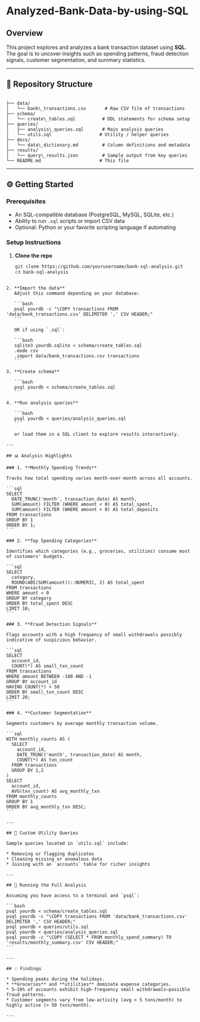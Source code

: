 # Analyzed-Bank-Data-by-using-SQL
## Overview

This project explores and analyzes a bank transaction dataset using **SQL**. The goal is to uncover insights such as spending patterns, fraud detection signals, customer segmentation, and summary statistics.

---

## 📁 Repository Structure

```

├── data/
│   └── bank\_transactions.csv       # Raw CSV file of transactions
├── schema/
│   └── create\_tables.sql          # DDL statements for schema setup
├── queries/
│   ├── analysis\_queries.sql       # Main analysis queries
│   └── utils.sql                  # Utility / helper queries
├── docs/
│   └── data\_dictionary.md         # Column definitions and metadata
├── results/
│   └── query\_results.json         # Sample output from key queries
└── README.md                      # This file

````

---

## ⚙️ Getting Started

### Prerequisites

- An SQL-compatible database (PostgreSQL, MySQL, SQLite, etc.)
- Ability to run `.sql` scripts or import CSV data
- Optional: Python or your favorite scripting language if automating

### Setup Instructions

1. **Clone the repo**  
   ```bash
   git clone https://github.com/yourusername/bank-sql-analysis.git
   cd bank-sql-analysis
````

2. **Import the data**
   Adjust this command depending on your database:

   ```bash
   psql yourdb -c "\COPY transactions FROM 'data/bank_transactions.csv' DELIMITER ',' CSV HEADER;"
   ```

   OR if using `.sql`:

   ```bash
   sqlite3 yourdb.sqlite < schema/create_tables.sql
   .mode csv
   .import data/bank_transactions.csv transactions
   ```

3. **Create schema**

   ```bash
   psql yourdb < schema/create_tables.sql
   ```

4. **Run analysis queries**

   ```bash
   psql yourdb < queries/analysis_queries.sql
   ```

   or load them in a SQL client to explore results interactively.

---

## 📊 Analysis Highlights

### 1. **Monthly Spending Trends**

Tracks how total spending varies month-over-month across all accounts.

```sql
SELECT
  DATE_TRUNC('month', transaction_date) AS month,
  SUM(amount) FILTER (WHERE amount < 0) AS total_spent,
  SUM(amount) FILTER (WHERE amount > 0) AS total_deposits
FROM transactions
GROUP BY 1
ORDER BY 1;
```

### 2. **Top Spending Categories**

Identifies which categories (e.g., groceries, utilities) consume most of customers' budgets.

```sql
SELECT
  category,
  ROUND(ABS(SUM(amount))::NUMERIC, 2) AS total_spent
FROM transactions
WHERE amount < 0
GROUP BY category
ORDER BY total_spent DESC
LIMIT 10;
```

### 3. **Fraud Detection Signals**

Flags accounts with a high frequency of small withdrawals possibly indicative of suspicious behavior.

```sql
SELECT
  account_id,
  COUNT(*) AS small_txn_count
FROM transactions
WHERE amount BETWEEN -100 AND -1
GROUP BY account_id
HAVING COUNT(*) > 50
ORDER BY small_txn_count DESC
LIMIT 20;
```

### 4. **Customer Segmentation**

Segments customers by average monthly transaction volume.

```sql
WITH monthly_counts AS (
  SELECT
    account_id,
    DATE_TRUNC('month', transaction_date) AS month,
    COUNT(*) AS txn_count
  FROM transactions
  GROUP BY 1,2
)
SELECT
  account_id,
  AVG(txn_count) AS avg_monthly_txn
FROM monthly_counts
GROUP BY 1
ORDER BY avg_monthly_txn DESC;
```

---

## 🔧 Custom Utility Queries

Sample queries located in `utils.sql` include:

* Removing or flagging duplicates
* Cleaning missing or anomalous data
* Joining with an `accounts` table for richer insights

---

## 🏁 Running the Full Analysis

Assuming you have access to a terminal and `psql`:

```bash
psql yourdb < schema/create_tables.sql
psql yourdb -c "\COPY transactions FROM 'data/bank_transactions.csv' DELIMITER ',' CSV HEADER;"
psql yourdb < queries/utils.sql
psql yourdb < queries/analysis_queries.sql
psql yourdb -c "\COPY (SELECT * FROM monthly_spend_summary) TO 'results/monthly_summary.csv' CSV HEADER;"
```

---

## 💡 Findings

* Spending peaks during the holidays.
* **Groceries** and **utilities** dominate expense categories.
* 5–10% of accounts exhibit high-frequency small withdrawals—possible fraud patterns.
* Customer segments vary from low-activity (avg < 5 txns/month) to highly active (> 50 txns/month).

---
